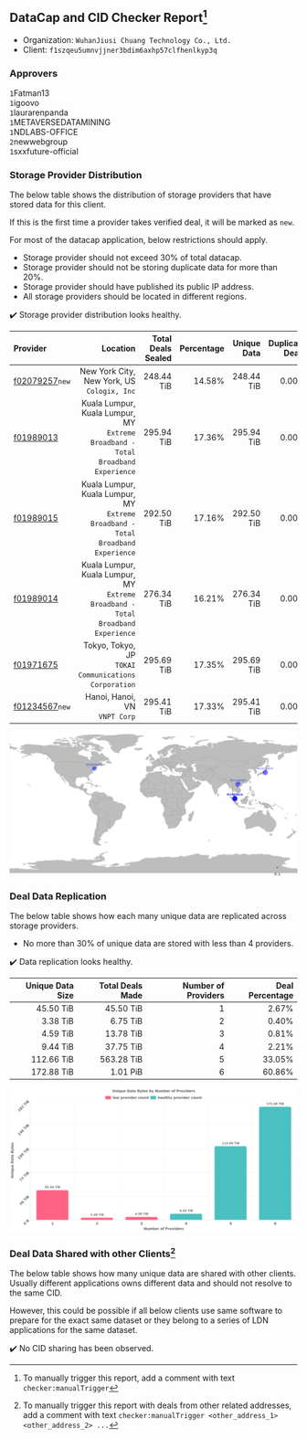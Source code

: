 ## DataCap and CID Checker Report[^1]
 - Organization: `WuhanJiusi Chuang Technology Co., Ltd.`
 - Client: `f1szqeu5umnvjjner3bdim6axhp57clfhenlkyp3q`
### Approvers
`1`Fatman13<br/>`1`igoovo<br/>`1`laurarenpanda<br/>`1`METAVERSEDATAMINING<br/>`1`NDLABS-OFFICE<br/>`2`newwebgroup<br/>`1`sxxfuture-official

### Storage Provider Distribution
The below table shows the distribution of storage providers that have stored data for this client.

If this is the first time a provider takes verified deal, it will be marked as `new`.

For most of the datacap application, below restrictions should apply.
 - Storage provider should not exceed 30% of total datacap.
 - Storage provider should not be storing duplicate data for more than 20%.
 - Storage provider should have published its public IP address.
 - All storage providers should be located in different regions.

✔️ Storage provider distribution looks healthy.

| Provider                                                    |                                                                            Location | Total Deals Sealed | Percentage | Unique Data | Duplicate Deals |
| :---------------------------------------------------------- | ----------------------------------------------------------------------------------: | -----------------: | ---------: | ----------: | --------------: |
| [f02079257](https://filfox.info/en/address/f02079257)`new`  |                                      New York City, New York, US<br/>`Cologix, Inc` |         248.44 TiB |     14.58% |  248.44 TiB |           0.00% |
| [f01989013](https://filfox.info/en/address/f01989013)       | Kuala Lumpur, Kuala Lumpur, MY<br/>`Extreme Broadband - Total Broadband Experience` |         295.94 TiB |     17.36% |  295.94 TiB |           0.00% |
| [f01989015](https://filfox.info/en/address/f01989015)       | Kuala Lumpur, Kuala Lumpur, MY<br/>`Extreme Broadband - Total Broadband Experience` |         292.50 TiB |     17.16% |  292.50 TiB |           0.00% |
| [f01989014](https://filfox.info/en/address/f01989014)       | Kuala Lumpur, Kuala Lumpur, MY<br/>`Extreme Broadband - Total Broadband Experience` |         276.34 TiB |     16.21% |  276.34 TiB |           0.00% |
| [f01971675](https://filfox.info/en/address/f01971675)       |                             Tokyo, Tokyo, JP<br/>`TOKAI Communications Corporation` |         295.69 TiB |     17.35% |  295.69 TiB |           0.00% |
| [f01234567](https://filfox.info/en/address/f01234567)`new`  |                                                    Hanoi, Hanoi, VN<br/>`VNPT Corp` |         295.41 TiB |     17.33% |  295.41 TiB |           0.00% |

<img src="https://raw.githubusercontent.com/data-preservation-programs/filplus-checker-assets/main/filecoin-project/filecoin-plus-large-datasets/issues/1704/1680475278688.png"/>

### Deal Data Replication
The below table shows how each many unique data are replicated across storage providers.

- No more than 30% of unique data are stored with less than 4 providers.

✔️ Data replication looks healthy.

| Unique Data Size | Total Deals Made | Number of Providers | Deal Percentage |
| ---------------: | ---------------: | ------------------: | --------------: |
|        45.50 TiB |        45.50 TiB |                   1 |           2.67% |
|         3.38 TiB |         6.75 TiB |                   2 |           0.40% |
|         4.59 TiB |        13.78 TiB |                   3 |           0.81% |
|         9.44 TiB |        37.75 TiB |                   4 |           2.21% |
|       112.66 TiB |       563.28 TiB |                   5 |          33.05% |
|       172.88 TiB |         1.01 PiB |                   6 |          60.86% |

<img src="https://raw.githubusercontent.com/data-preservation-programs/filplus-checker-assets/main/filecoin-project/filecoin-plus-large-datasets/issues/1704/1680475281303.png"/>

### Deal Data Shared with other Clients[^3]
The below table shows how many unique data are shared with other clients.
Usually different applications owns different data and should not resolve to the same CID.

However, this could be possible if all below clients use same software to prepare for the exact same dataset or they belong to a series of LDN applications for the same dataset.

✔️ No CID sharing has been observed.

[^1]: To manually trigger this report, add a comment with text `checker:manualTrigger`

[^2]: Deals from those addresses are combined into this report as they are specified with `checker:manualTrigger`

[^3]: To manually trigger this report with deals from other related addresses, add a comment with text `checker:manualTrigger <other_address_1> <other_address_2> ...`
